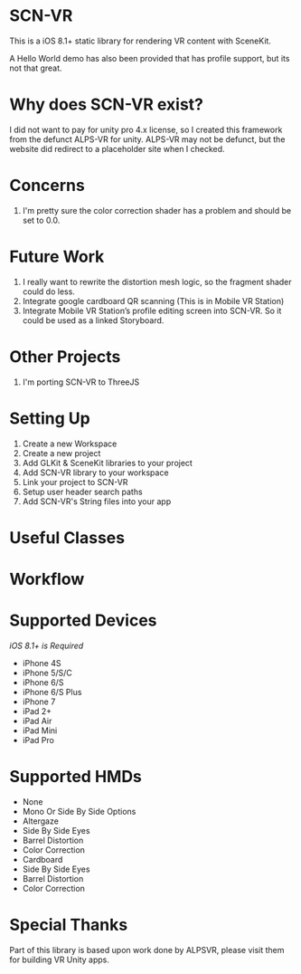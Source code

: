 SCN-VR
======

This is a iOS 8.1+ static library for rendering VR content with SceneKit.

A Hello World demo has also been provided that has profile support, but its not that great.

Why does SCN-VR exist?
======

I did not want to pay for unity pro 4.x license, so I created this framework from the defunct ALPS-VR for unity.  ALPS-VR may not be defunct, but the website did redirect to a placeholder site when I checked.

Concerns
======

1.	I'm pretty sure the color correction shader has a problem and should be set to 0.0.

Future Work
======

1.	I really want to rewrite the distortion mesh logic, so the fragment shader could do less.
2.	Integrate google cardboard QR scanning (This is in Mobile VR Station)
3.	Integrate Mobile VR Station’s profile editing screen into SCN-VR.  So it could be used as a linked Storyboard.

Other Projects
======

1. I'm porting SCN-VR to ThreeJS

Setting Up
======

1. Create a new Workspace
2. Create a new project
3. Add GLKit & SceneKit libraries to your project
4. Add SCN-VR library to your workspace
5. Link your project to SCN-VR
6. Setup user header search paths
7. Add SCN-VR's String files into your app

Useful Classes
======

Workflow
======

Supported Devices
======

*iOS 8.1+ is Required*

- iPhone 4S
- iPhone 5/S/C
- iPhone 6/S
- iPhone 6/S Plus
- iPhone 7
- iPad 2+
- iPad Air
- iPad Mini
- iPad Pro

Supported HMDs
======

- None
 - Mono Or Side By Side Options
- Altergaze
 - Side By Side Eyes
 - Barrel Distortion
 - Color Correction
- Cardboard
 - Side By Side Eyes
 - Barrel Distortion
 - Color Correction

Special Thanks
======

Part of this library is based upon work done by ALPSVR, please visit them for building VR Unity apps.
